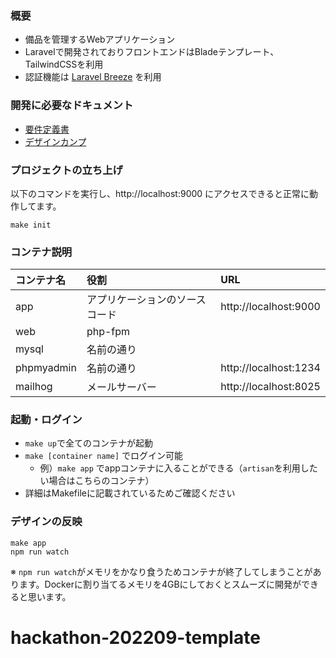 ### 概要
- 備品を管理するWebアプリケーション
- Laravelで開発されておりフロントエンドはBladeテンプレート、TailwindCSSを利用
- 認証機能は [Laravel Breeze](https://readouble.com/laravel/8.x/ja/starter-kits.html) を利用

### 開発に必要なドキュメント
- [要件定義書](https://docs.google.com/document/d/10duBlZQbkTgJgwmTmz3qrdLy41xV0D3ZSUgYS2ggUdM/edit#)
- [デザインカンプ](https://www.figma.com/file/QeXTIDAkIJGPLXe3VxIN7V/POSSE%E3%83%A9%E3%82%A4%E3%83%96%E3%83%A9%E3%83%AA?node-id=0%3A1)


### プロジェクトの立ち上げ
以下のコマンドを実行し、http://localhost:9000 にアクセスできると正常に動作してます。
```
make init
```


### コンテナ説明
|コンテナ名|役割|URL|
|:-|:-|:-|
|app|アプリケーションのソースコード|http://localhost:9000|
|web|php-fpm||
|mysql|名前の通り||
|phpmyadmin|名前の通り|http://localhost:1234|
|mailhog|メールサーバー|http://localhost:8025|


### 起動・ログイン
- `make up`で全てのコンテナが起動
- `make [container name]` でログイン可能
   - 例）`make app` でappコンテナに入ることができる（`artisan`を利用したい場合はこちらのコンテナ）
- 詳細はMakefileに記載されているためご確認ください


### デザインの反映

```
make app
npm run watch
```

※ `npm run watch`がメモリをかなり食うためコンテナが終了してしまうことがあります。Dockerに割り当てるメモリを4GBにしておくとスムーズに開発ができると思います。
# hackathon-202209-template
